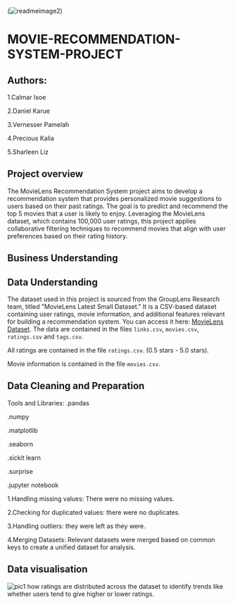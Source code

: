 (![readmeimage2](https://github.com/user-attachments/assets/b94b2ab2-7764-4364-b92d-6d96d4830f6d))
# MOVIE-RECOMMENDATION-SYSTEM-PROJECT
## Authors:
1.Calmar Isoe

2.Daniel Karue

3.Vernesser Pamelah

4.Precious Kalia

5.Sharleen Liz

## Project overview
The MovieLens Recommendation System project aims to develop a recommendation system that provides personalized movie suggestions to users based on their past ratings. The goal is to predict and recommend the top 5 movies that a user is likely to enjoy. Leveraging the MovieLens dataset, which contains 100,000 user ratings, this project applies collaborative filtering techniques to recommend movies that align with user preferences based on their rating history.

## Business Understanding
## Data Understanding
The dataset used in this project is sourced from the GroupLens Research team, titled "MovieLens Latest Small Dataset." It is a CSV-based dataset containing user ratings, movie information, and additional features relevant for building a recommendation system. You can access it here: [MovieLens Dataset](https://grouplens.org/datasets/movielens/latest/).
The data are contained in the files `links.csv`, `movies.csv`, `ratings.csv` and `tags.csv`.

All ratings are contained in the file `ratings.csv`. (0.5 stars - 5.0 stars).

Movie information is contained in the file `movies.csv`. 

## Data Cleaning and Preparation
Tools and Libraries:
   .pandas
   
   .numpy
   
   .matplotlib
   
   .seaborn
   
   .sickit learn
   
   .surprise
   
   .jupyter notebook
   

   1.Handling missing values: There were no missing values.
   
   2.Checking for duplicated values: there were no duplicates.
   
   3.Handling outliers: they were left as they were.
   
   4.Merging Datasets: Relevant datasets were merged based on common keys to create a unified dataset for analysis.

   ## Data visualisation

   ![pic1](https://github.com/user-attachments/assets/31ecfa55-02f9-4969-8eaa-8a4e11cb8c41) 
   how ratings are distributed across the dataset to identify trends like whether users tend to give higher or lower ratings.

   
   

